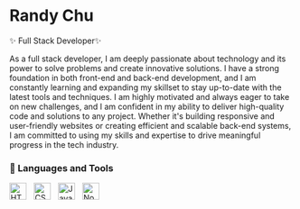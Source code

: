 # Randy Chu


 ✨ Full Stack Developer✨ 
 
As a full stack developer, I am deeply passionate about technology and its power to solve problems and create innovative solutions. I have a strong foundation in both front-end and back-end development, and I am constantly learning and expanding my skillset to stay up-to-date with the latest tools and techniques. I am highly motivated and always eager to take on new challenges, and I am confident in my ability to deliver high-quality code and solutions to any project. Whether it's building responsive and user-friendly websites or creating efficient and scalable back-end systems, I am committed to using my skills and expertise to drive meaningful progress in the tech industry. 

### 🧰 Languages and Tools
<img align="left" alt="HTML" width="30px" style="padding-right:10px;" src="https://cdn.jsdelivr.net/gh/devicons/devicon/icons/html5/html5-plain.svg" />
<img align="left" alt="CSS" width="30px" style="padding-right:10px;" src="https://cdn.jsdelivr.net/gh/devicons/devicon/icons/css3/css3-plain.svg" />
<img align="left" alt="JavaScript" width="30px" style="padding-right:10px;" src="https://cdn.jsdelivr.net/gh/devicons/devicon/icons/javascript/javascript-plain.svg" />
 <img align="left" alt="NodeJS" width="30px" style="padding-right:10px;" src="https://cdn.jsdelivr.net/gh/devicons/devicon/icons/nodejs/nodejs-original.svg" />
